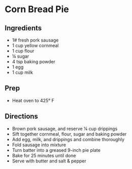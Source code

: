 # Corn Bread Pie

## Ingredients

- 1# fresh pork sausage
- 1 cup yellow cornmeal
- 1 cup flour
- ¼ sugar
- 4 tsp baking powder
- 1 egg
- 1 cup milk

## Prep

- Heat oven to 425° F

## Directions

- Brown pork sausage, and reserve ¼ cup drippings
- Sift together cornmeal, flour, sugar and baking powder
- Add egg, milk, and drippings and combine thoroughly
- Fold sausage into mixture
- Turn batter into a greased 9-inch pie plate
- Bake for 25 minutes until done
- Serve with butter and salt & pepper
